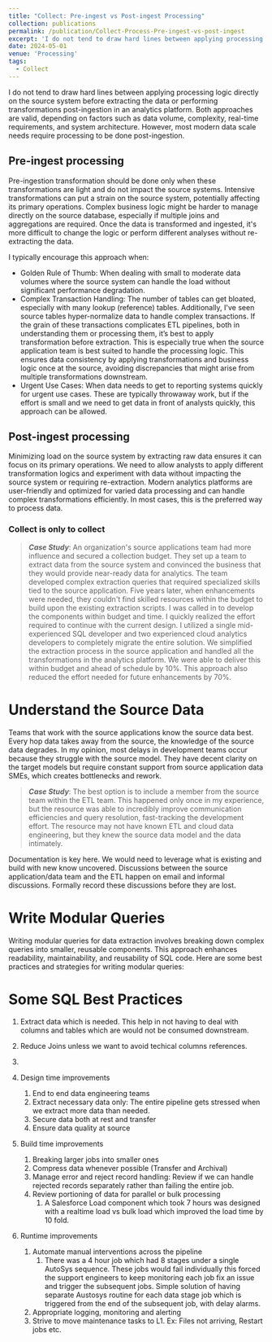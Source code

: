 ```yaml
---
title: "Collect: Pre-ingest vs Post-ingest Processing"
collection: publications
permalink: /publication/Collect-Process-Pre-ingest-vs-post-ingest
excerpt: 'I do not tend to draw hard lines between applying processing logic directly on the source system before extracting the data or performing transformations post-ingestion in an analytics platform. Both approaches are valid, depending on factors such as data volume, complexity, real-time requirements, and system architecture. However, most modern data scale needs require processing to be done post-ingestion.'
date: 2024-05-01
venue: 'Processing'
tags:
  - Collect
---
```


I do not tend to draw hard lines between applying processing logic directly on the source system before extracting the data or performing transformations post-ingestion in an analytics platform. Both approaches are valid, depending on factors such as data volume, complexity, real-time requirements, and system architecture. However, most modern data scale needs require processing to be done post-ingestion.

## Pre-ingest processing
Pre-ingestion transformation should be done only when these transformations are light and do not impact the source systems. Intensive transformations can put a strain on the source system, potentially affecting its primary operations. Complex business logic might be harder to manage directly on the source database, especially if multiple joins and aggregations are required. Once the data is transformed and ingested, it's more difficult to change the logic or perform different analyses without re-extracting the data.

I typically encourage this approach when: 
* Golden Rule of Thumb: When dealing with small to moderate data volumes where the source system can handle the load without significant performance degradation.
* Complex Transaction Handling: The number of tables can get bloated, especially with many lookup (reference) tables. Additionally, I've seen source tables hyper-normalize data to handle complex transactions. If the grain of these transactions complicates ETL pipelines, both in understanding them or processing them, it’s best to apply transformation before extraction. This is especially true when the source application team is best suited to handle the processing logic. This ensures data consistency by applying transformations and business logic once at the source, avoiding discrepancies that might arise from multiple transformations downstream.
* Urgent Use Cases: When data needs to get to reporting systems quickly for urgent use cases. These are typically throwaway work, but if the effort is small and we need to get data in front of analysts quickly, this approach can be allowed.

## Post-ingest processing
Minimizing load on the source system by extracting raw data ensures it can focus on its primary operations. We need to allow analysts to apply different transformation logics and experiment with data without impacting the source system or requiring re-extraction. Modern analytics platforms are user-friendly and optimized for varied data processing and can handle complex transformations efficiently. In most cases, this is the preferred way to process data.

### Collect is only to collect
> ***Case Study***: An organization's source applications team had more influence and secured a collection budget. They set up a team to extract data from the source system and convinced the business that they would provide near-ready data for analytics. The team developed complex extraction queries that required specialized skills tied to the source application. Five years later, when enhancements were needed, they couldn't find skilled resources within the budget to build upon the existing extraction scripts. I was called in to develop the components within budget and time. I quickly realized the effort required to continue with the current design. I utilized a single mid-experienced SQL developer and two experienced cloud analytics developers to completely migrate the entire solution. We simplified the extraction process in the source application and handled all the transformations in the analytics platform. We were able to deliver this within budget and ahead of schedule by 10%. This approach also reduced the effort needed for future enhancements by 70%.

# Understand the Source Data
Teams that work with the source applications know the source data best. Every hop data takes away from the source, the knowledge of the source data degrades. In my opinion, most delays in development teams occur because they struggle with the source model. They have decent clarity on the target models but require constant support from source application data SMEs, which creates bottlenecks and rework.
> ***Case Study***: The best option is to include a member from the source team within the ETL team. This happened only once in my experience, but the resource was able to incredibly improve communication efficiencies and query resolution, fast-tracking the development effort. The resource may not have known ETL and cloud data engineering, but they knew the source data model and the data intimately.

Documentation is key here. We would need to leverage what is existing and build with new know uncovered. Discussions between the source application/data team and the ETL happen on email and informal discussions. Formally record these discussions before they are lost.



# Write Modular Queries
Writing modular queries for data extraction involves breaking down complex queries into smaller, reusable components. This approach enhances readability, maintainability, and reusability of SQL code. Here are some best practices and strategies for writing modular queries:

# Some SQL Best Practices
1. Extract data which is needed. This help in not having to deal with columns and tables which are would not be consumed downstream.
2. Reduce Joins unless we want to avoid techical columns references.
3. 


1. Design time improvements
    1. End to end data engineering teams
    2. Extract necessary data only: The entire pipeline gets stressed when we extract more data than needed. 
    3. Secure data both at rest and transfer
    4. Ensure data quality at source
2. Build time improvements
    1. Breaking larger jobs into smaller ones
    2. Compress data whenever possible (Transfer and Archival)
    3. Manage error and reject record handling: Review if we can handle rejected records separately rather than failing the entire job.
    4. Review portioning of data for parallel or bulk processing
        1. A Salesforce Load component which took 7 hours was designed with a realtime load vs bulk load which improved the load time by 10 fold.
3. Runtime improvements
    1. Automate manual interventions across the pipeline
        1. There was a 4 hour job which had 8 stages under a single AutoSys sequence. These jobs would fail individually this forced the support engineers to keep monitoring each job fix an issue and trigger the subsequent jobs. Simple solution of having separate Austosys routine for each data stage job which is triggered from the end of the subsequent job, with delay alarms. 
    2. Appropriate logging, monitoring and alerting
    3. Strive to move maintenance tasks to L1. Ex: Files not arriving, Restart jobs etc.
